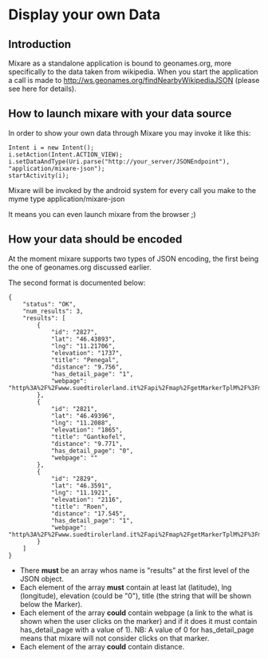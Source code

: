 # Display your own Data #
## Introduction ##
Mixare as a standalone application is bound to geonames.org, more specifically to the data taken from wikipedia. When you start the application a call is made to http://ws.geonames.org/findNearbyWikipediaJSON (please see here for details).

## How to launch mixare with your data source ##
In order to show your own data through Mixare you may invoke it like this:
```
Intent i = new Intent();
i.setAction(Intent.ACTION_VIEW);
i.setDataAndType(Uri.parse("http://your_server/JSONEndpoint"), "application/mixare-json");
startActivity(i); 
```
Mixare will be invoked by the android system for every call you make to the myme type application/mixare-json

It means you can even launch mixare from the browser ;)

## How your data should be encoded ##
At the moment mixare supports two types of JSON encoding, the first being the one of geonames.org discussed earlier.

The second format is documented below:
```
{
    "status": "OK",
    "num_results": 3,
    "results": [
        {
            "id": "2827",
            "lat": "46.43893",
            "lng": "11.21706",
            "elevation": "1737",
            "title": "Penegal",
            "distance": "9.756",
            "has_detail_page": "1",
            "webpage": "http%3A%2F%2Fwww.suedtirolerland.it%2Fapi%2Fmap%2FgetMarkerTplM%2F%3Fmarker_id%3D2827%26project_id%3D15%26lang_id%3D9"
        },
        {
            "id": "2821",
            "lat": "46.49396",
            "lng": "11.2088",
            "elevation": "1865",
            "title": "Gantkofel",
            "distance": "9.771",
            "has_detail_page": "0",
            "webpage": ""
        },
        {
            "id": "2829",
            "lat": "46.3591",
            "lng": "11.1921",
            "elevation": "2116",
            "title": "Roen",
            "distance": "17.545",
            "has_detail_page": "1",
            "webpage": "http%3A%2F%2Fwww.suedtirolerland.it%2Fapi%2Fmap%2FgetMarkerTplM%2F%3Fmarker_id%3D2829%26project_id%3D15%26lang_id%3D9"
        }
    ]
}
```
  * There **must** be an array whos name is "results" at the first level of the JSON object.
  * Each element of the array **must** contain at least lat (latitude), lng (longitude), elevation (could be "0"), title (the string that will be shown below the Marker).
  * Each element of the array **could** contain webpage (a link to the what is shown when the user clicks on the marker) and if it does it must contain has\_detail\_page with a value of 1). NB: A value of 0 for has\_detail\_page means that mixare will not consider clicks on that marker.
  * Each element of the array **could** contain distance.